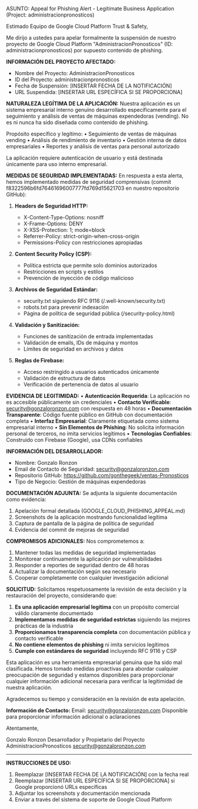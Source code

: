 ASUNTO: Appeal for Phishing Alert - Legitimate Business Application (Project: administracionpronosticos)

Estimado Equipo de Google Cloud Platform Trust & Safety,

Me dirijo a ustedes para apelar formalmente la suspensión de nuestro proyecto de Google Cloud Platform "AdministracionPronosticos" (ID: administracionpronosticos) por supuesto contenido de phishing.

**INFORMACIÓN DEL PROYECTO AFECTADO:**
- Nombre del Proyecto: AdministracionPronosticos
- ID del Proyecto: administracionpronosticos
- Fecha de Suspensión: [INSERTAR FECHA DE LA NOTIFICACIÓN]
- URL Suspendida: [INSERTAR URL ESPECÍFICA SI SE PROPORCIONA]

**NATURALEZA LEGÍTIMA DE LA APLICACIÓN:**
Nuestra aplicación es un sistema empresarial interno genuino desarrollado específicamente para el seguimiento y análisis de ventas de máquinas expendedoras (vending). No es ni nunca ha sido diseñada como contenido de phishing.

Propósito específico y legítimo:
• Seguimiento de ventas de máquinas vending
• Análisis de rendimiento de inventario
• Gestión interna de datos empresariales
• Reportes y análisis de ventas para personal autorizado

La aplicación requiere autenticación de usuario y está destinada únicamente para uso interno empresarial.

**MEDIDAS DE SEGURIDAD IMPLEMENTADAS:**
En respuesta a esta alerta, hemos implementado medidas de seguridad comprensivas (commit f8322596b6fd76461696007777fd769d15621703 en nuestro repositorio GitHub):

1. **Headers de Seguridad HTTP:**
   - X-Content-Type-Options: nosniff
   - X-Frame-Options: DENY
   - X-XSS-Protection: 1; mode=block
   - Referrer-Policy: strict-origin-when-cross-origin
   - Permissions-Policy con restricciones apropiadas

2. **Content Security Policy (CSP):**
   - Política estricta que permite solo dominios autorizados
   - Restricciones en scripts y estilos
   - Prevención de inyección de código malicioso

3. **Archivos de Seguridad Estándar:**
   - security.txt siguiendo RFC 9116 (/.well-known/security.txt)
   - robots.txt para prevenir indexación
   - Página de política de seguridad pública (/security-policy.html)

4. **Validación y Sanitización:**
   - Funciones de sanitización de entrada implementadas
   - Validación de emails, IDs de máquina y montos
   - Límites de seguridad en archivos y datos

5. **Reglas de Firebase:**
   - Acceso restringido a usuarios autenticados únicamente
   - Validación de estructura de datos
   - Verificación de pertenencia de datos al usuario

**EVIDENCIA DE LEGITIMIDAD:**
• **Autenticación Requerida**: La aplicación no es accesible públicamente sin credenciales
• **Contacto Verificable**: security@gonzaloronzon.com con respuesta en 48 horas
• **Documentación Transparente**: Código fuente público en GitHub con documentación completa
• **Interfaz Empresarial**: Claramente etiquetada como sistema empresarial interno
• **Sin Elementos de Phishing**: No solicita información personal de terceros, no imita servicios legítimos
• **Tecnologías Confiables**: Construido con Firebase (Google), usa CDNs confiables

**INFORMACIÓN DEL DESARROLLADOR:**
- Nombre: Gonzalo Ronzon
- Email de Contacto de Seguridad: security@gonzaloronzon.com
- Repositorio GitHub: https://github.com/gonthegeek/ventas-Pronosticos
- Tipo de Negocio: Gestión de máquinas expendedoras

**DOCUMENTACIÓN ADJUNTA:**
Se adjunta la siguiente documentación como evidencia:
1. Apelación formal detallada (GOOGLE_CLOUD_PHISHING_APPEAL.md)
2. Screenshots de la aplicación mostrando funcionalidad legítima
3. Captura de pantalla de la página de política de seguridad
4. Evidencia del commit de mejoras de seguridad

**COMPROMISOS ADICIONALES:**
Nos comprometemos a:
1. Mantener todas las medidas de seguridad implementadas
2. Monitorear continuamente la aplicación por vulnerabilidades
3. Responder a reportes de seguridad dentro de 48 horas
4. Actualizar la documentación según sea necesario
5. Cooperar completamente con cualquier investigación adicional

**SOLICITUD:**
Solicitamos respetuosamente la revisión de esta decisión y la restauración del proyecto, considerando que:

1. **Es una aplicación empresarial legítima** con un propósito comercial válido claramente documentado
2. **Implementamos medidas de seguridad estrictas** siguiendo las mejores prácticas de la industria
3. **Proporcionamos transparencia completa** con documentación pública y contacto verificable
4. **No contiene elementos de phishing** ni imita servicios legítimos
5. **Cumple con estándares de seguridad** incluyendo RFC 9116 y CSP

Esta aplicación es una herramienta empresarial genuina que ha sido mal clasificada. Hemos tomado medidas proactivas para abordar cualquier preocupación de seguridad y estamos disponibles para proporcionar cualquier información adicional necesaria para verificar la legitimidad de nuestra aplicación.

Agradecemos su tiempo y consideración en la revisión de esta apelación.

**Información de Contacto:**
Email: security@gonzaloronzon.com
Disponible para proporcionar información adicional o aclaraciones

Atentamente,

Gonzalo Ronzon
Desarrollador y Propietario del Proyecto AdministracionPronosticos
security@gonzaloronzon.com

---

**INSTRUCCIONES DE USO:**
1. Reemplazar [INSERTAR FECHA DE LA NOTIFICACIÓN] con la fecha real
2. Reemplazar [INSERTAR URL ESPECÍFICA SI SE PROPORCIONA] si Google proporcionó URLs específicas
3. Adjuntar los screenshots y documentación mencionada
4. Enviar a través del sistema de soporte de Google Cloud Platform